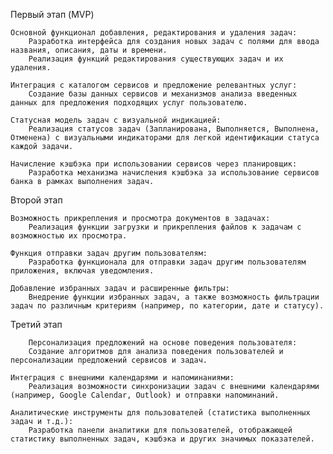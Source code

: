 Первый этап (MVP)

    Основной функционал добавления, редактирования и удаления задач:
        Разработка интерфейса для создания новых задач с полями для ввода названия, описания, даты и времени.
        Реализация функций редактирования существующих задач и их удаления.
    
    Интеграция с каталогом сервисов и предложение релевантных услуг:
        Создание базы данных сервисов и механизмов анализа введенных данных для предложения подходящих услуг пользователю.
    
    Статусная модель задач с визуальной индикацией:
        Реализация статусов задач (Запланирована, Выполняется, Выполнена, Отменена) с визуальными индикаторами для легкой идентификации статуса каждой задачи.
    
    Начисление кэшбэка при использовании сервисов через планировщик:
        Разработка механизма начисления кэшбэка за использование сервисов банка в рамках выполнения задач.

Второй этап

    Возможность прикрепления и просмотра документов в задачах:
        Реализация функции загрузки и прикрепления файлов к задачам с возможностью их просмотра.
    
    Функция отправки задач другим пользователям:
        Разработка функционала для отправки задач другим пользователям приложения, включая уведомления.
    
    Добавление избранных задач и расширенные фильтры:
        Внедрение функции избранных задач, а также возможность фильтрации задач по различным критериям (например, по категории, дате и статусу).

Третий этап

        Персонализация предложений на основе поведения пользователя:
        Создание алгоритмов для анализа поведения пользователей и персонализации предложений сервисов и задач.
    
    Интеграция с внешними календарями и напоминаниями:
        Реализация возможности синхронизации задач с внешними календарями (например, Google Calendar, Outlook) и отправки напоминаний.
    
    Аналитические инструменты для пользователей (статистика выполненных задач и т.д.):
        Разработка панели аналитики для пользователей, отображающей статистику выполненных задач, кэшбэка и других значимых показателей.
